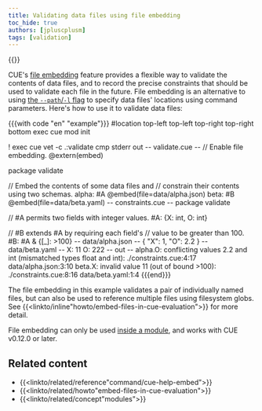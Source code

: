 ```yaml
---
title: Validating data files using file embedding
toc_hide: true
authors: [jpluscplusm]
tags: [validation]
---
```

{{<sidenote text="Requires CUE v0.12.0 or later">}}

CUE's
[file embedding]({{<relref"docs/reference/command/cue-help-embed">}})
feature provides a flexible way to validate the contents of data files, and to
record the precise constraints that should be used to validate each file in the
future.
File embedding is an alternative to using
[the `--path`/`-l` flag]({{<relref"docs/concept/using-the-cue-export-command/inputs/#static-locations">}})
to specify data files' locations using command parameters.
Here's how to use it to validate data files:
<!--more-->
<!-- TODO: swap the above link for a section in the cue-vet command when it's published -->

{{{with code "en" "example"}}}
#location top-left top-left top-right top-right bottom
exec cue mod init

! exec cue vet -c .:validate
cmp stderr out
-- validate.cue --
// Enable file embedding.
@extern(embed)

package validate

// Embed the contents of some data files and
// constrain their contents using two schemas.
alpha: #A @embed(file=data/alpha.json)
beta:  #B @embed(file=data/beta.yaml)
-- constraints.cue --
package validate

// #A permits two fields with integer values.
#A: {X: int, O: int}

// #B extends #A by requiring each field's
// value to be greater than 100.
#B: #A & {[_]: >100}
-- data/alpha.json --
{
    "X": 1,
    "O": 2.2
}
-- data/beta.yaml --
X: 11
O: 222
-- out --
alpha.O: conflicting values 2.2 and int (mismatched types float and int):
    ./constraints.cue:4:17
    data/alpha.json:3:10
beta.X: invalid value 11 (out of bound >100):
    ./constraints.cue:8:16
    data/beta.yaml:1:4
{{{end}}}

The file embedding in this example validates a pair of individually named files,
but can also be used to reference multiple files using filesystem globs.
See {{<linkto/inline"howto/embed-files-in-cue-evaluation">}} for more detail.

File embedding can only be used [inside a module]({{<relref"docs/concept/modules">}}),
and works with CUE v0.12.0 or later.

## Related content

- {{<linkto/related/reference"command/cue-help-embed">}}
- {{<linkto/related/howto"embed-files-in-cue-evaluation">}}
- {{<linkto/related/concept"modules">}}
